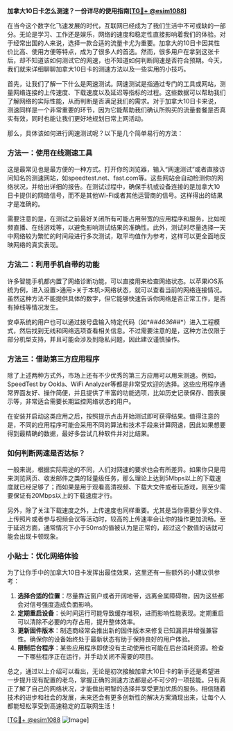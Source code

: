 **加拿大10日卡怎么测速？一份详尽的使用指南[[TG💪+ @esim1088](https://t.me/s/esim1088)]**

在当今这个数字化飞速发展的时代，互联网已经成为了我们生活中不可或缺的一部分。无论是学习、工作还是娱乐，网络的速度和稳定性直接影响着我们的体验。对于经常出国的人来说，选择一款合适的流量卡尤为重要。加拿大的10日卡因其性价比高、使用方便等特点，成为了很多人的首选。然而，很多用户在拿到这张卡后，却不知道该如何测试它的网速，也不知道如何判断网速是否符合预期。今天，我们就来详细聊聊加拿大10日卡的测速方法以及一些实用的小技巧。

首先，让我们了解一下什么是网速测试。网速测试是指通过专门的工具或网站，测量网络连接的上传速度、下载速度以及延迟等指标的过程。这些数据可以帮助我们了解网络的实际性能，从而判断是否满足我们的需求。对于加拿大10日卡来说，测速同样是一个非常重要的环节，因为它能帮助我们确认所购买的流量套餐是否真实有效，同时也能让我们更好地规划日常上网活动。

那么，具体该如何进行网速测试呢？以下是几个简单易行的方法：

### 方法一：使用在线测速工具

这是最常见也是最方便的一种方式。打开你的浏览器，输入“网速测试”或者直接访问知名的测速网站，如speedtest.net、fast.com等。这些网站会自动检测你的网络状况，并给出详细的报告。在测试过程中，确保手机或设备连接的是加拿大10日卡提供的网络信号，而不是其他Wi-Fi或者其他运营商的信号。这样得出的结果才是准确的。

需要注意的是，在测试之前最好关闭所有可能占用带宽的应用程序和服务，比如视频直播、在线游戏等，以避免影响测试结果的准确性。此外，测试时尽量选择一天中网络较为繁忙的时间段进行多次测试，取平均值作为参考，这样可以更全面地反映网络的真实表现。

### 方法二：利用手机自带的功能

许多智能手机都内置了网络诊断功能，可以直接用来检查网络状态。以苹果iOS系统为例，进入设置>通用>关于本机>网络状态，就可以查看当前的网络连接情况。虽然这种方法不能提供具体的数字，但它能够快速告诉你网络是否正常工作，是否有掉线等情况发生。

安卓系统的用户也可以通过拨号盘输入特定代码（如*#*#4636#*#*）进入工程模式，然后找到无线和网络选项查看相关信息。不过需要注意的是，这种方法仅限于部分机型支持，并且可能会涉及到隐私问题，因此建议谨慎操作。

### 方法三：借助第三方应用程序

除了上述两种方式外，市场上还有不少优秀的第三方应用可以用来测速。例如，SpeedTest by Ookla、WiFi Analyzer等都是非常受欢迎的选择。这些应用程序通常界面友好、操作简便，并且提供了丰富的功能选项，比如历史记录保存、图表展示等，非常适合需要长期监控网络状态的用户。

在安装并启动这类应用之后，按照提示点击开始测试即可获得结果。值得注意的是，不同的应用程序可能会采用不同的算法和技术手段来计算网速，因此如果想要得到最精确的数据，最好多尝试几种软件并对比结果。

### 如何判断网速是否达标？

一般来说，根据实际用途的不同，人们对网速的要求也会有所差异。如果你只是用来浏览网页、收发邮件之类的轻量级任务，那么理论上达到5Mbps以上的下载速度就已经足够了；而如果是用于观看高清视频、下载大文件或者玩游戏，则至少需要保证有20Mbps以上的下载速度才行。

另外，除了关注下载速度之外，上传速度也同样重要。尤其是当你需要分享文件、上传照片或者参与视频会议等活动时，较高的上传速率会让你的操作更加流畅。至于延迟方面，通常情况下小于50ms的值被认为是正常的，超过这个数值的话就可能会出现卡顿现象。

### 小贴士：优化网络体验

为了让你手中的加拿大10日卡发挥出最佳效果，这里还有一些额外的小建议供参考：

1. **选择合适的位置**：尽量靠近窗户或者开阔地带，远离金属障碍物，因为这些都会对信号强度造成负面影响。
2. **定期重启设备**：长时间运行可能导致缓存堆积，进而影响性能表现。定期重启可以清除不必要的内存占用，提升整体效率。
3. **更新固件版本**：制造商经常会推出新的固件版本来修复已知漏洞并增强兼容性。确保你的设备始终处于最新状态有助于保持良好的用户体验。
4. **限制后台程序**：某些应用程序即使没有主动使用也可能在后台消耗资源。检查一下哪些程序正在运行，并手动关闭不需要的项目。

总之，通过以上介绍可以看出，无论是初次接触加拿大10日卡的新手还是希望进一步提升现有配置的老鸟，掌握正确的测速方法都是必不可少的一项技能。只有真正了解了自己的网络状况，才能做出明智的选择并享受更加优质的服务。相信随着技术的进步和社会的发展，未来还会有更多创新性的解决方案涌现出来，让每个人都能轻松享受到高速稳定的互联网生活！

[[TG💪+ @esim1088](https://t.me/s/esim1088) ![Image](https://i.postimg.cc/4NQfJmqS/Snipaste-2025-05-13-00-14-12.png)]